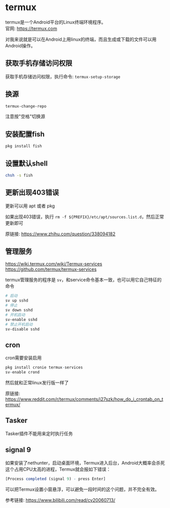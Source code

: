 # termux

termux是一个Android平台的Linux终端环境程序。  
官网: https://termux.com  

对我来说就是可以在Android上用linux的终端，而且生成或下载的文件可以用Android操作。  

## 获取手机存储访问权限
获取手机存储访问权限，执行命令: `termux-setup-storage`  

## 换源
```bash
termux-change-repo
```
注意按"空格"切换源  

## 安装配置fish
```bash
pkg install fish
```

## 设置默认shell
```bash
chsh -s fish
```

## 更新出现403错误
更新可以用 apt 或者 pkg  

如果出现403错误，执行 `rm -f ${PREFIX}/etc/apt/sources.list.d`，然后正常更新即可

原链接: https://www.zhihu.com/question/338094182  

## 管理服务
https://wiki.termux.com/wiki/Termux-services  
https://github.com/termux/termux-services  

termux管理服务的程序是 `sv`，和service命令基本一致，也可以用它自己特征的命令  

```bash
# 启动
sv up sshd
# 停止
sv down sshd
# 开机启动
sv-enable sshd
# 禁止开机启动
sv-disable sshd
```

## cron
cron需要安装启用  
```r
pkg install cronie termux-services
sv-enable crond
```
然后就和正常linux发行版一样了  

原链接: https://www.reddit.com/r/termux/comments/i27szk/how_do_i_crontab_on_termux/  

## Tasker
Tasker插件不能用来定时执行任务  

## signal 9
如果安装了nethunter，启动桌面环境，Termux进入后台，Android大概率会杀死这个占用CPU太高的进程，Termux就会报如下错误：  
```r
[Process completed (signal 9) - press Enter]
```

可以把Termux设置小窗悬浮，可以避免一段时间的这个问题，并不完全有效。  

参考链接: https://www.bilibili.com/read/cv20060713/  
